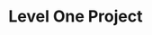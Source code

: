 ---
layout: work-single
title: Level One Project
year: 2016
link: "https://leveloneproject.org"
image: level-one.jpg 
tags: Wordpress
description: Gates Foundation initiative
role:  Front-End Developer
published: false
---